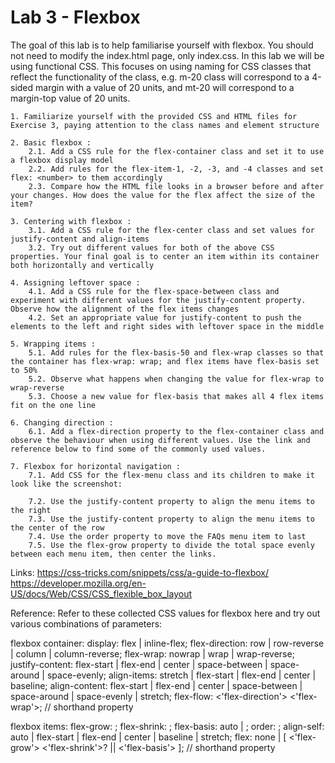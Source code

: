 # Lab 3 - Flexbox

The goal of this lab is to help familiarise yourself with flexbox. You should not need to modify the index.html page, only index.css.
In this lab we will be using functional CSS. This focuses on using naming for CSS classes that reflect the functionality of the class, e.g. m-20 class will correspond to a 4-sided margin with a value of 20 units, and mt-20 will correspond to a margin-top value of 20 units.


    1. Familiarize yourself with the provided CSS and HTML files for Exercise 3, paying attention to the class names and element structure

    2. Basic flexbox :
        2.1. Add a CSS rule for the flex-container class and set it to use a flexbox display model 
        2.2. Add rules for the flex-item-1, -2, -3, and -4 classes and set flex: <number> to them accordingly
        2.3. Compare how the HTML file looks in a browser before and after your changes. How does the value for the flex affect the size of the item?

    3. Centering with flexbox :
        3.1. Add a CSS rule for the flex-center class and set values for justify-content and align-items
        3.2. Try out different values for both of the above CSS properties. Your final goal is to center an item within its container both horizontally and vertically

    4. Assigning leftover space :
        4.1. Add a CSS rule for the flex-space-between class and experiment with different values for the justify-content property. Observe how the alignment of the flex items changes
        4.2. Set an appropriate value for justify-content to push the elements to the left and right sides with leftover space in the middle

    5. Wrapping items :
        5.1. Add rules for the flex-basis-50 and flex-wrap classes so that the container has flex-wrap: wrap; and flex items have flex-basis set to 50%
        5.2. Observe what happens when changing the value for flex-wrap to wrap-reverse
        5.3. Choose a new value for flex-basis that makes all 4 flex items fit on the one line

    6. Changing direction :
        6.1. Add a flex-direction property to the flex-container class and observe the behaviour when using different values. Use the link and reference below to find some of the commonly used values.

    7. Flexbox for horizontal navigation :
        7.1. Add CSS for the flex-menu class and its children to make it look like the screenshot:

        7.2. Use the justify-content property to align the menu items to the right
        7.3. Use the justify-content property to align the menu items to the center of the row
        7.4. Use the order property to move the FAQs menu item to last
        7.5. Use the flex-grow property to divide the total space evenly between each menu item, then center the links.

Links:
https://css-tricks.com/snippets/css/a-guide-to-flexbox/ 
https://developer.mozilla.org/en-US/docs/Web/CSS/CSS_flexible_box_layout 

Reference:
Refer to these collected CSS values for flexbox here and try out various combinations of parameters:

flexbox container:
  display: flex | inline-flex;
  flex-direction: row | row-reverse | column | column-reverse;
  flex-wrap: nowrap | wrap | wrap-reverse;
  justify-content: flex-start | flex-end | center | space-between | space-around | space-evenly;
  align-items: stretch | flex-start | flex-end | center | baseline;
  align-content: flex-start | flex-end | center | space-between | space-around | space-evenly | stretch;
  flex-flow: <'flex-direction'> <'flex-wrap'>; // shorthand property

flexbox items:
  flex-grow: <number>;
  flex-shrink: <number>;
  flex-basis: auto | <width>;
  order: <number>;
  align-self: auto | flex-start | flex-end | center | baseline | stretch;
  flex: none | [ <'flex-grow'> <'flex-shrink'>? || <'flex-basis'> ]; // shorthand property 
